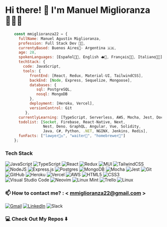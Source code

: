 # Hi there! 👋 I'm Manuel Miglioranza 🧑‍💻🚀

```javascript
    const mmiglioranza22 = {
      fullName: Manuel Agustín Miglioranza,
      profession: Full Stack Dev 🧑‍💻, 
      currentyBased: Buenos Aires📍- Argentina 🇦🇷,
      age: 28,
      spokenLanguages: [Español🧉🥟, English 🫖💂, Français🥖🥐, Italiano🤌🍝],
      techStack: {
        code: JavaScript,
        tools: {
           frontEnd: [React, Redux, Material-UI, TailwindCSS],
           backEnd: [Node, Express, Sequelize, Mongoose],
           databases: {
              sql: PostgreSQL,
              nosql: MongoDB
           },
           deployment: [Heroku, Vercel],
           versionControl: Git
         },
      currentlyLearning: [TypeScript, Serverless, AWS, Mocha, Jest, Docker],
      todolist: [Socket, Firebase, React-Native, Next, 
                 Nest, Deno, GraphQL, Angular, Vue, Solidity, 
                 Java, C#, Python, .NET, NGINX, Jenkins, Redis],
      funFacts: ["lawyer🧑‍⚖️", "waiter🍾", "homebrewer🍺"]
    };
```

### Tech Stack

![JavaScript](https://img.shields.io/badge/javascript-%23323330.svg?style=flat&logo=Javascript&logoColor=%23F7DF1E) ![TypeScript](https://img.shields.io/badge/typescript-%23007ACC.svg?style=flat&logo=Typescript&logoColor=white) ![React](https://img.shields.io/badge/react-%2320232a.svg?style=flat&logo=React&logoColor=%2361DAFB) ![Redux](https://img.shields.io/badge/Redux-%23593d88.svg?style=flat&logo=redux&logoColor=white) ![MUI](https://img.shields.io/badge/MUI-%230081CB.svg?style=flat&logo=Material-ui&logoColor=white) ![TailwindCSS](https://img.shields.io/badge/tailwindcss-%2338B2AC.svg?style=flat&logo=TailwindCSS&logoColor=white) ![NodeJS](https://img.shields.io/badge/node.js-6DA55F?style=flat&logo=Node.js&logoColor=white) ![Express.js](https://img.shields.io/badge/express.js-%23404d59.svg?style=flat&logo=Express&logoColor=%2361DAFB) ![Postgres](https://img.shields.io/badge/postgres-%23316192.svg?style=flat&logo=PostgreSQL&logoColor=white) ![MongoDB](https://img.shields.io/badge/MongoDB-%234ea94b.svg?style=flat&logo=MongoDB&logoColor=white) ![Mocha](https://img.shields.io/badge/-mocha-%238D6748?style=flat&logo=Mocha&logoColor=white) ![Jest](https://img.shields.io/badge/-jest-%23C21325?style=flat&logo=Jest&logoColor=white) ![Git](https://img.shields.io/badge/git-%23F05033.svg?style=flat&logo=Git&logoColor=white) ![GitHub](https://img.shields.io/badge/Github-%23121011.svg?style=flat&logo=github&logoColor=white) ![Heroku](https://img.shields.io/badge/heroku-%23430098.svg?style=flat&logo=Heroku&logoColor=white) ![Vercel](https://img.shields.io/badge/vercel-%23000000.svg?style=flat&logo=Vercel&logoColor=white) ![AWS](https://img.shields.io/badge/AWS-%23FF9900.svg?style=flat&logo=Amazon-AWS&logoColor=white) ![HTML5](https://img.shields.io/badge/html5-%23E34F26.svg?style=flat&logo=HTML5&logoColor=white) ![CSS3](https://img.shields.io/badge/css3-%231572B6.svg?style=flat&logo=CSS3&logoColor=white) 
![Visual Studio Code](https://img.shields.io/badge/Visual%20Studio%20Code-0078d7.svg?style=flat&logo=VS-Code&logoColor=white) ![Neovim](https://img.shields.io/badge/NeoVim-%2357A143.svg?&style=flat&logo=Neovim&logoColor=white) ![Linux Mint](https://img.shields.io/badge/Linux%20Mint-87CF3E?style=flat&logo=Linux%20Mint&logoColor=white) ![Trello](https://img.shields.io/badge/Trello-%23026AA7.svg?style=flat&logo=Trello&logoColor=white) ![Linux](https://img.shields.io/badge/Linux-FCC624?style=flat&logo=Linux&logoColor=black)

### 📫 How to contact me? : < mmiglioranza22@gmail.com >

[![Gmail](https://img.shields.io/badge/Gmail-D14836?style=for-the-badge&logo=gmail&logoColor=white)](mailto:<mmiglioranza22@gmail.com>) 
[![LinkedIn](https://img.shields.io/badge/linkedin-%230077B5.svg?style=for-the-badge&logo=linkedin&logoColor=white)](https://www.linkedin.com/in/manuel-miglioranza-arg/)
![Slack](https://img.shields.io/badge/Slack-4A154B?style=for-the-badge&logo=slack&logoColor=white)


### 💻 Check Out My Repos ⬇️



